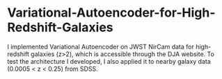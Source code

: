 # Variational-Autoencoder-for-High-Redshift-Galaxies
I implemented Variational Autoencoder on JWST NirCam data for high-redshift galaxies (z>2), which is accessible through the DJA website. To test the architecture I developed, I also applied it to nearby galaxy data (0.0005 &lt; z &lt; 0.25) from SDSS.
